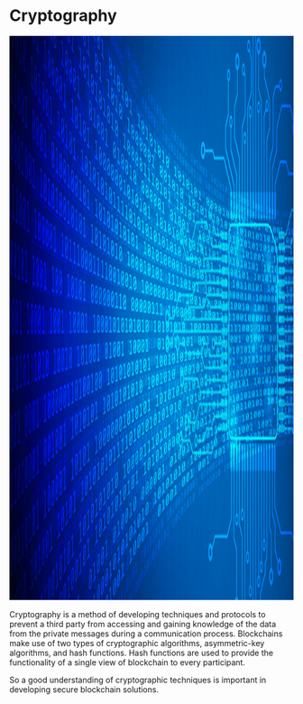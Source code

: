 # Cryptography
<img src="Crypto2.png" height=1000>

Cryptography is a method of developing techniques and protocols to prevent a
third party from accessing and gaining knowledge of the data from the private messages during a communication process.
Blockchains make use of two types of cryptographic algorithms, asymmetric-key algorithms, and hash functions. Hash functions are used to provide the functionality of a single view of blockchain to every participant.

So a good understanding of cryptographic techniques is important in developing secure blockchain solutions.
